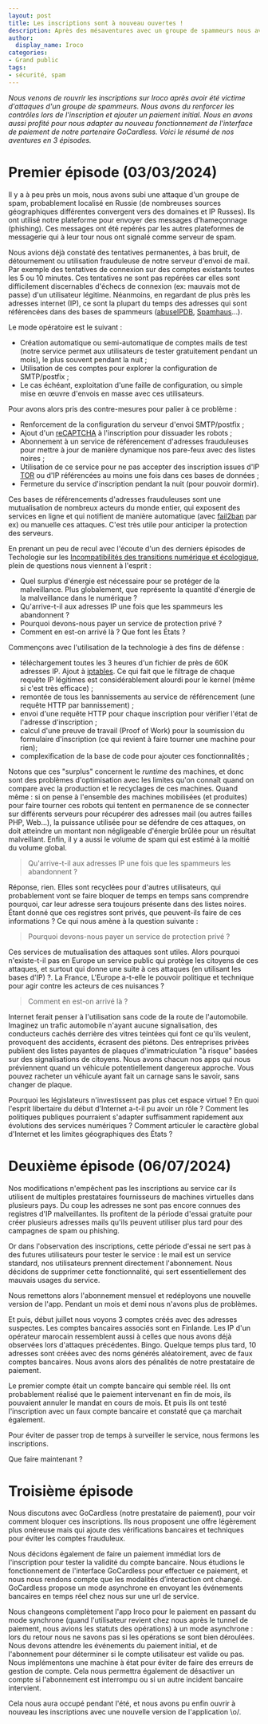 ```yaml
---
layout: post
title: Les inscriptions sont à nouveau ouvertes !
description: Après des mésaventures avec un groupe de spammeurs nous avons du renforcer les contôles d'inscription pour notre service.
author:
  display_name: Iroco
categories:
- Grand public
tags:
- sécurité, spam
---
```

_Nous venons de rouvrir les inscriptions sur Iroco après avoir été victime d'attaques d'un groupe de spammeurs. Nous avons du renforcer les contrôles lors de l'inscription et ajouter un paiement initial. Nous en avons aussi profité pour nous adapter au nouveau fonctionnement de l'interface de paiement de notre partenaire GoCardless. Voici le résumé de nos aventures en 3 épisodes._

# Premier épisode (03/03/2024)

Il y a à peu près un mois, nous avons subi une attaque d'un groupe de spam, probablement localisé en Russie (de nombreuses sources géographiques différentes convergent vers des domaines et IP Russes). Ils ont utilisé notre plateforme pour envoyer des messages d'hameçonnage (phishing). Ces messages ont été repérés par les autres plateformes de messagerie qui à leur tour nous ont signalé comme serveur de spam.

Nous avions déjà constaté des tentatives permanentes, à bas bruit, de détournement ou utilisation frauduleuse de notre serveur d'envoi de mail. Par exemple des tentatives de connexion sur des comptes existants toutes les 5 ou 10 minutes. Ces tentatives ne sont pas repérées car elles sont difficilement discernables d'échecs de connexion (ex: mauvais mot de passe) d'un utilisateur légitime. Néanmoins, en regardant de plus près les adresses internet (IP), ce sont la plupart du temps des adresses qui sont référencées dans des bases de spammeurs ([abuseIPDB](https://www.abuseipdb.com/), [Spamhaus](https://www.spamhaus.org/)...).

Le mode opératoire est le suivant :

* Création automatique ou semi-automatique de comptes mails de test (notre service permet aux utilisateurs de tester gratuitement pendant un mois), le plus souvent pendant la nuit ;
* Utilisation de ces comptes pour explorer la configuration de SMTP/postfix ;
* Le cas échéant, exploitation d'une faille de configuration, ou simple mise en œuvre d'envois en masse avec ces utilisateurs.

Pour avons alors pris des contre-mesures pour palier à ce problème :

* Renforcement de la configuration du serveur d'envoi SMTP/postfix ;
* Ajout d'un [reCAPTCHA](https://fr.wikipedia.org/wiki/ReCAPTCHA) à l'inscription pour dissuader les robots ;
* Abonnement à un service de référencement d'adresses frauduleuses pour mettre à jour de manière dynamique nos pare-feux avec des listes noires ;
* Utilisation de ce service pour ne pas accepter des inscription issues d'IP [TOR](https://www.torproject.org/) ou d'IP référencées au moins une fois dans ces bases de données ;
* Fermeture du service d'inscription pendant la nuit (pour pouvoir dormir).

Ces bases de référencements d'adresses frauduleuses sont une mutualisation de nombreux acteurs du monde entier, qui exposent des services en ligne et qui notifient de manière automatique (avec [fail2ban](http://www.fail2ban.org/) par ex) ou manuelle ces attaques. C'est très utile pour anticiper la protection des serveurs.

En prenant un peu de recul avec l'écoute d'un des derniers épisodes de Techologie sur les [Incompatibilités des transitions numérique et écologique](https://techologie.net/episodes/86-transitions-numerique-et-ecologique-incompatibles/), plein de questions nous viennent à l'esprit :

* Quel surplus d'énergie est nécessaire pour se protéger de la malveillance. Plus globalement, que représente la quantité d'énergie de la malveillance dans le numérique ?
* Qu'arrive-t-il aux adresses IP une fois que les spammeurs les abandonnent ?
* Pourquoi devons-nous payer un service de protection privé ?
* Comment en est-on arrivé là ? Que font les États ?

Commençons avec l'utilisation de la technologie à des fins de défense :

* téléchargement toutes les 3 heures d'un fichier de près de 60K adresses IP. Ajout à [iptables](https://netfilter.org/projects/iptables/index.html). Ce qui fait que le filtrage de chaque requête IP légitimes est considérablement alourdi pour le kernel (même si c'est très efficace) ;
* remontée de tous les bannissements au service de référencement (une requête HTTP par bannissement) ;
* envoi d'une requête HTTP pour chaque inscription pour vérifier l'état de l'adresse d'inscription ;
* calcul d'une preuve de travail (Proof of Work) pour la soumission du formulaire d'inscription (ce qui revient à faire tourner une machine pour rien);
* complexification de la base de code pour ajouter ces fonctionnalités ;

Notons que ces "surplus" concernent le _runtime_ des machines, et donc sont des problèmes d'optimisation avec les limites qu'on connaît quand on compare avec la production et le recyclages de ces machines. Quand même : si on pense à l'ensemble des machines mobilisées (et produites) pour faire tourner ces robots qui tentent en permanence de se connecter sur différents serveurs pour récupérer des adresses mail (ou autres failles PHP, Web...), la puissance utilisée pour se défendre de ces attaques, on doit atteindre un montant non négligeable d'énergie brûlée pour un résultat malveillant. Enfin, il y a aussi le volume de spam qui est estimé à la moitié du volume global.

> Qu'arrive-t-il aux adresses IP une fois que les spammeurs les abandonnent ?

Réponse, rien. Elles sont recyclées pour d'autres utilisateurs, qui probablement vont se faire bloquer de temps en temps sans comprendre pourquoi, car leur adresse sera toujours présente dans des listes noires. Étant donné que ces registres sont privés, que peuvent-ils faire de ces informations ? Ce qui nous amène à la question suivante :

> Pourquoi devons-nous payer un service de protection privé ?

Ces services de mutualisation des attaques sont utiles. Alors pourquoi n'existe-t-il pas en Europe un service public qui protège les citoyens de ces attaques, et surtout qui donne une suite à ces attaques (en utilisant les bases d'IP) ?. La France, L'Europe a-t-elle le pouvoir politique et technique pour agir contre les acteurs de ces nuisances ?

> Comment en est-on arrivé là ?

Internet ferait penser à l'utilisation sans code de la route de l'automobile. Imaginez un trafic automobile n'ayant aucune signalisation, des conducteurs cachés derrière des vitres teintées qui font ce qu'ils veulent, provoquent des accidents, écrasent des piétons. Des entreprises privées publient des listes payantes de plaques d'immatriculation "à risque" basées sur des signalisations de citoyens. Nous avons chacun nos apps qui nous préviennent quand un véhicule potentiellement dangereux approche. Vous pouvez racheter un véhicule ayant fait un carnage sans le savoir, sans changer de plaque.

Pourquoi les législateurs n'investissent pas plus cet espace virtuel ? En quoi l'esprit libertaire du début d'Internet a-t-il pu avoir un rôle ? Comment les politiques publiques pourraient s'adapter suffisamment rapidement aux évolutions des services numériques ? Comment articuler le caractère global d'Internet et les limites géographiques des États ?

# Deuxième épisode (06/07/2024)

Nos modifications n'empêchent pas les inscriptions au service car ils utilisent de multiples prestataires fournisseurs de machines virtuelles dans plusieurs pays. Du coup les adresses ne sont pas encore connues des registres d'IP malveillantes. Ils profitent de la période d'essai gratuite pour créer plusieurs adresses mails qu'ils peuvent utiliser plus tard pour des campagnes de spam ou phishing.

Or dans l'observation des inscriptions, cette période d'essai ne sert pas à des futures utilisateurs pour tester le service : le mail est un service standard, nos utilisateurs prennent directement l'abonnement. Nous décidons de supprimer cette fonctionnalité, qui sert essentiellement des mauvais usages du service.

Nous remettons alors l'abonnement mensuel et redéployons une nouvelle version de l'app. Pendant un mois et demi nous n'avons plus de problèmes.

Et puis, début juillet nous voyons 3 comptes créés avec des adresses suspectes. Les comptes bancaires associés sont en Finlande. Les IP d'un opérateur marocain ressemblent aussi à celles que nous avons déjà observées lors d'attaques précédentes. Bingo. Quelque temps plus tard, 10 adresses sont créées avec des noms générés aléatoirement, avec de faux comptes bancaires. Nous avons alors des pénalités de notre prestataire de paiement.

Le premier compte était un compte bancaire qui semble réel. Ils ont probablement réalisé que le paiement intervenant en fin de mois, ils pouvaient annuler le mandat en cours de mois. Et puis ils ont testé l'inscription avec un faux compte bancaire et constaté que ça marchait également.

Pour éviter de passer trop de temps à surveiller le service, nous fermons les inscriptions.

Que faire maintenant ?

# Troisième épisode

Nous discutons avec GoCardless (notre prestataire de paiement), pour voir comment bloquer ces inscriptions. Ils nous proposent une offre légèrement plus onéreuse mais qui ajoute des vérifications bancaires et techniques pour éviter les comptes frauduleux.

Nous décidons également de faire un paiement immédiat lors de l'inscription pour tester la validité du compte bancaire. Nous étudions le fonctionnement de l'interface GoCardless pour effectuer ce paiement, et nous nous rendons compte que les modalités d’interaction ont changé. GoCardless propose un mode asynchrone en envoyant les événements bancaires en temps réel chez nous sur une url de service.

Nous changeons complètement l'app Iroco pour le paiement en passant du mode synchrone (quand l'utilisateur revient chez nous après le tunnel de paiement, nous avions les statuts des opérations) à un mode asynchrone : lors du retour nous ne savons pas si les opérations se sont bien déroulées. Nous devons attendre les événements du paiement initial, et de l'abonnement pour déterminer si le compte utilisateur est valide ou pas. Nous implémentons une machine à état pour éviter de faire des erreurs de gestion de compte. Cela nous permettra également de désactiver un compte si l'abonnement est interrompu ou si un autre incident bancaire intervient.

Cela nous aura occupé pendant l'été, et nous avons pu enfin ouvrir à nouveau les inscriptions avec une nouvelle version de l'application \o/.
